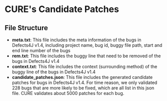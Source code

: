 # CURE's Candidate Patches

## File Structure
* **meta.txt**: This file includes the meta information of the bugs in Defects4J v1.4, including project name, bug id, buggy file path, start and end line number of the bugs
* **rem.txt**: This file includes the buggy line that need to be removed of the bugs in Defects4J v1.4
* **context.txt**: This file includes the context (surrounding method) of the buggy line of the bugs in Defects4J v1.4
* **candidate_patches.json**: This file includes the generated candidate patches for bugs in Defects4J v1.4. For time reason, we only validated 228 bugs that are more likely to be fixed, which are all list in this json file. CURE validates about 5000 patches for each bug.
